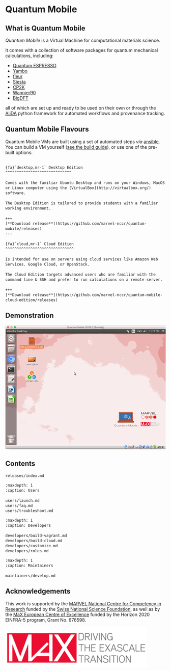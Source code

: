 # Quantum Mobile

## What is Quantum Mobile

*Quantum Mobile* is a Virtual Machine for computational materials science.

It comes with a collection of software packages for quantum mechanical calculations, including:

- [Quantum ESPRESSO](http://www.quantum-espresso.org/)
- [Yambo](http://www.yambo-code.org/)
- [fleur](http://www.flapw.de/)
- [Siesta](https://gitlab.com/siesta-project/siesta)
- [CP2K](https://www.cp2k.org)
- [Wannier90](http://www.wannier.org)
- [BigDFT](http://www.bigdft.org)

all of which are set up and ready to be used on their own or through the
[AiiDA](http://www.aiida.net) python framework for automated workflows and
provenance tracking.

## Quantum Mobile Flavours

Quantum Mobile VMs are built using a set of automated steps *via* [ansible](https://www.ansible.com/).
You can build a VM yourself ([see the build guide](./developers/build-vagrant.md)), or use one of the pre-built options:

```{panels}

{fa}`desktop,mr-1` Desktop Edition
^^^^^^^^^^^^^^^^^^^^^^^^^^^^^

Comes with the familiar Ubuntu Desktop and runs on your Windows, MacOS or Linux computer using the [VirtualBox](http://virtualbox.org/) software.

The Desktop Edition is tailored to provide students with a familiar working environment.

+++
[**Download release**](https://github.com/marvel-nccr/quantum-mobile/releases)
---

{fa}`cloud,mr-1` Cloud Edition
^^^^^^^^^^^^^^^^^^^^^^^^^^^^^^

Is intended for use on servers using cloud services like Amazon Web Services. Google Cloud, or OpenStack.

The Cloud Edition targets advanced users who are familiar with the command line & SSH and prefer to run calculations on a remote server.

+++
[**Download release**](https://github.com/marvel-nccr/quantum-mobile-cloud-edition/releases)
```

## Demonstration

![A brief impression of the Quantum Mobile interface.](_static/quantum_mobile.gif)

## Contents

```{toctree}
releases/index.md
```

```{toctree}
:maxdepth: 1
:caption: Users

users/launch.md
users/faq.md
users/troubleshoot.md
```

```{toctree}
:maxdepth: 1
:caption: Developers

developers/build-vagrant.md
developers/build-cloud.md
developers/customize.md
developers/roles.md
```

```{toctree}
:maxdepth: 1
:caption: Maintainers

maintainers/develop.md
```

## Acknowledgements

This work is supported by the [MARVEL National Centre for Competency in Research](http://nccr-marvel.ch)
funded by the [Swiss National Science Foundation](http://www.snf.ch/en),
as well as by the [MaX European Centre of Excellence](http://www.max-centre.eu/) funded by
the Horizon 2020 EINFRA-5 program, Grant No. 676598.

![MaX](_static/MaX.png)
